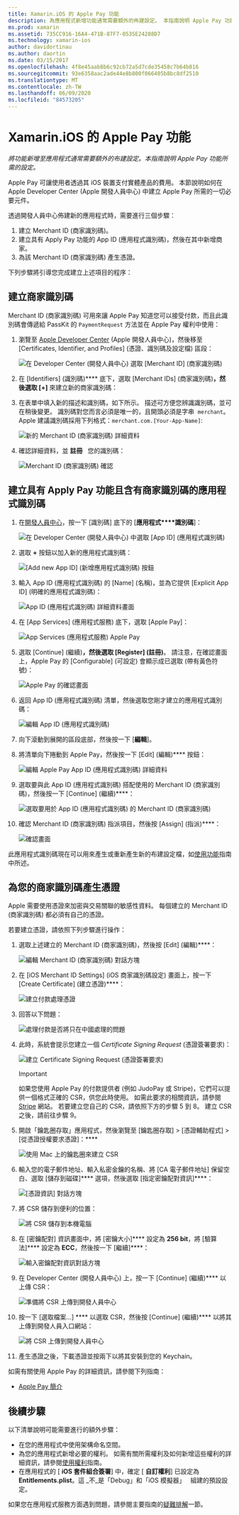 ```yaml
---
title: Xamarin.iOS 的 Apple Pay 功能
description: 為應用程式新增功能通常需要額外的佈建設定。 本指南說明 Apple Pay 功能所需的設定。
ms.prod: xamarin
ms.assetid: 735CC916-16A4-471B-87F7-0535E24288D7
ms.technology: xamarin-ios
author: davidortinau
ms.author: daortin
ms.date: 03/15/2017
ms.openlocfilehash: 4f8e45aab8b6c92cb72a5d7cde35458c7b64b816
ms.sourcegitcommit: 93e6358aac2ade44e8b800f066405b8bc8df2510
ms.translationtype: MT
ms.contentlocale: zh-TW
ms.lasthandoff: 06/09/2020
ms.locfileid: "84573205"
---
```

# <a name="apple-pay-capabilities-in-xamarinios"></a>Xamarin.iOS 的 Apple Pay 功能

_將功能新增至應用程式通常需要額外的布建設定。本指南說明 Apple Pay 功能所需的設定。_

Apple Pay 可讓使用者透過其 iOS 裝置支付實體產品的費用。 本節說明如何在 Apple Developer Center (Apple 開發人員中心) 中建立 Apple Pay 所需的一切必要元件。

透過開發人員中心佈建新的應用程式時，需要進行三個步驟：

1. 建立 Merchant ID (商家識別碼)。
2. 建立具有 Apply Pay 功能的 App ID (應用程式識別碼)，然後在其中新增商家。
3. 為該 Merchant ID (商家識別碼) 產生憑證。

下列步驟將引導您完成建立上述項目的程序：

<a name="merchantid"></a>

## <a name="create-merchant-id"></a>建立商家識別碼

Merchant ID (商家識別碼) 可用來讓 Apple Pay 知道您可以接受付款，而且此識別碼會傳遞給 PassKit 的 `PaymentRequest` 方法並在 Apple Pay 權利中使用：

1. 瀏覽至 [Apple Developer Center](https://developer.apple.com/account/) \(Apple 開發人員中心\)，然後移至 [Certificates, Identifier, and Profiles] \(憑證、識別碼及設定檔\) 區段：

    ![在 Developer Center (開發人員中心) 選取 [Merchant ID] \(商家識別碼\)](apple-pay-capabilities-images/image57.png)

2. 在 [Identifiers] \(識別碼\)**** 底下，選取 [Merchant IDs] \(商家識別碼\)****，然後選取 [+]**** 來建立新的商家識別碼：  

3. 在表單中填入新的描述和識別碼，如下所示。 描述可方便您辨識識別碼，並可在稍後變更。 識別碼對您而言必須是唯一的，且開頭必須是字串  `merchant`。 Apple 建議識別碼採用下列格式：`merchant.com.[Your-App-Name]`:

    ![新的 Merchant ID (商家識別碼) 詳細資料](apple-pay-capabilities-images/image58.png)

4. 確認詳細資料，並 **註冊**   您的識別碼： 

    ![Merchant ID (商家識別碼) 確認](apple-pay-capabilities-images/image59.png)

<a name="appid"></a>

## <a name="create-an-app-id-with-the-apple-pay-capability-that-includes-the-merchant-id"></a>建立具有 Apply Pay 功能且含有商家識別碼的應用程式識別碼

1. 在[開發人員中心](https://developer.apple.com/account/)，按一下 [識別碼] 底下的 [**應用程式****識別碼**]：

    ![在 Developer Center (開發人員中心) 中選取 [App ID] \(應用程式識別碼\)](apple-pay-capabilities-images/image6.png)

2. 選取 **+** 按鈕以加入新的應用程式識別碼：

    ![[Add new App ID] \(新增應用程式識別碼\) 按鈕](apple-pay-capabilities-images/image27.png)

3. 輸入 App ID (應用程式識別碼) 的 [Name] \(名稱\)，並為它提供 [Explicit App ID] \(明確的應用程式識別碼\)：    

    ![App ID (應用程式識別碼) 詳細資料畫面](apple-pay-capabilities-images/image35.png)

4. 在 [App Services] \(應用程式服務\) 底下，選取 [Apple Pay]：    

    ![App Services (應用程式服務) Apple Pay](apple-pay-capabilities-images/image36.png)

5. 選取 [Continue] \(繼續\)****，然後選取 [Register] \(註冊\)****。 請注意，在確認畫面上，Apple Pay 的 [Configurable] \(可設定\) 會顯示成已選取 (帶有黃色符號)：

    ![Apple Pay 的確認畫面](apple-pay-capabilities-images/image37.png)

6. 返回 App ID (應用程式識別碼) 清單，然後選取您剛才建立的應用程式識別碼：  

    ![編輯 App ID (應用程式識別碼)](apple-pay-capabilities-images/image38.png)

7. 向下滾動到展開的區段底部，然後按一下 [**編輯**]。
8. 將清單向下捲動到 Apple Pay，然後按一下 [Edit] \(編輯\)**** 按鈕：  

    ![編輯 Apple Pay App ID (應用程式識別碼) 詳細資料](apple-pay-capabilities-images/image39.png)

9. 選取要與此 App ID (應用程式識別碼) 搭配使用的 Merchant ID (商家識別碼)，然後按一下 [Continue] \(繼續\)****：  

    ![選取要用於 App ID (應用程式識別碼) 的 Merchant ID (商家識別碼)](apple-pay-capabilities-images/image40.png)

10. 確認 Merchant ID (商家識別碼) 指派項目，然後按 [Assign] \(指派\)****：  

    ![確認畫面](apple-pay-capabilities-images/image41.png)

此應用程式識別碼現在可以用來產生或重新產生新的布建設定檔，如[使用功能](~/ios/deploy-test/provisioning/capabilities/index.md)指南中所述。

<a name="certificate"></a>

## <a name="create-a-certificate-for-your-merchant-id"></a>為您的商家識別碼產生憑證

Apple 需要使用憑證來加密與交易關聯的敏感性資料。 每個建立的 Merchant ID (商家識別碼) 都必須有自己的憑證。

若要建立憑證，請依照下列步驟進行操作：

1. 選取上述建立的 Merchant ID (商家識別碼)，然後按 [Edit] \(編輯\)****：

    ![編輯 Merchant ID (商家識別碼) 對話方塊](apple-pay-capabilities-images/image42.png)

2. 在 [iOS Merchant ID Settings] \(iOS 商家識別碼設定\) 畫面上，按一下 [Create Certificate] \(建立憑證\)****：

    ![建立付款處理憑證](apple-pay-capabilities-images/image43.png)

3. 回答以下問題：

    ![處理付款是否將只在中國處理的問題](apple-pay-capabilities-images/image44.png)

4. 此時，系統會提示您建立一個 _Certificate Signing Request_ \(憑證簽署要求\)：

    ![建立 Certificate Signing Request \(憑證簽署要求\)](apple-pay-capabilities-images/image45.png)

    > [!IMPORTANT]
    > 如果您使用 Apple Pay 的付款提供者 (例如 JudoPay 或 Stripe)，它們可以提供一個格式正確的 CSR，供您此時使用。 如需此要求的相關資訊，請參閱 [Stripe](https://stripe.com/docs/apple-pay/apps#csr) 網站。 若要建立您自己的 CSR，請依照下方的步驟 5 到 8。 建立 CSR 之後，請前往步驟 9。

5. 開啟「鑰匙圈存取」應用程式，然後瀏覽至 [鑰匙圈存取] > [憑證輔助程式] > [從憑證授權要求憑證]：****

     ![使用 Mac 上的鑰匙圈來建立 CSR](apple-pay-capabilities-images/image46.png)

6. 輸入您的電子郵件地址、輸入私密金鑰的名稱、將 [CA 電子郵件地址] 保留空白、選取 [儲存到磁碟]**** 選項，然後選取 [指定密鑰配對資訊]****：

     ![[憑證資訊] 對話方塊](apple-pay-capabilities-images/image47.png)

7. 將 CSR 儲存到便利的位置：

     ![將 CSR 儲存到本機電腦](apple-pay-capabilities-images/image48.png)

8. 在 [密鑰配對] 資訊畫面中，將 [密鑰大小]**** 設定為 **256 bit**，將 [驗算法]**** 設定為 **ECC**，然後按一下 [繼續]****：

     ![輸入密鑰配對資訊對話方塊](apple-pay-capabilities-images/image49.png)

9. 在 Developer Center (開發人員中心) 上，按一下 [Continue] \(繼續\)**** 以上傳 CSR：

     ![準備將 CSR 上傳到開發人員中心](apple-pay-capabilities-images/image50.png)

10. 按一下 [選取檔案...] **** 以選取 CSR，然後按 [Continue] \(繼續\)**** 以將其上傳到開發人員入口網站：

     ![將 CSR 上傳到開發人員中心](apple-pay-capabilities-images/image51.png)

11. 產生憑證之後，下載憑證並按兩下以將其安裝到您的 Keychain。

如需有關使用 Apple Pay 的詳細資訊，請參閱下列指南：

* [Apple Pay 簡介](~/ios/platform/apple-pay.md)

## <a name="next-steps"></a>後續步驟

以下清單說明可能需要進行的額外步驟：

* 在您的應用程式中使用架構命名空間。
* 為您的應用程式新增必要的權利。 如需有關所需權利及如何新增這些權利的詳細資訊，請參閱[使用權利](~/ios/deploy-test/provisioning/entitlements.md)指南。
* 在應用程式的 [ **iOS 套件組合簽署**] 中，確定 [ **自訂權利**] 已設定為 **Entitlements.plist**。這 _不_是「Debug」和「iOS 模擬器」   組建的預設設定。

如果您在應用程式服務方面遇到問題，請參閱主要指南的[疑難排解](~/ios/deploy-test/provisioning/capabilities/index.md)一節。
